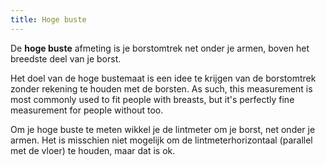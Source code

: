 ```yaml
---
title: Hoge buste
---
```


De **hoge buste** afmeting is je borstomtrek net onder je armen, boven het breedste deel van je borst.

Het doel van de hoge bustemaat is een idee te krijgen van de borstomtrek zonder rekening te houden met de borsten. As such, this measurement is most commonly used to fit people with breasts, but it's perfectly fine measurement for people without too.

Om je hoge buste te meten wikkel je de lintmeter om je borst, net onder je armen. Het is misschien niet mogelijk om de lintmeterhorizontaal (parallel met de vloer) te houden, maar dat is ok.
